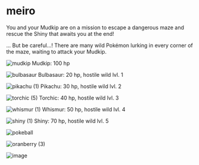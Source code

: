 # meiro

You and your Mudkip are on a mission to escape a dangerous maze and rescue the Shiny that awaits you at the end!

... But be careful...! There are many wild Pokémon lurking in every corner of the maze, waiting to attack your Mudkip.

![mudkip](https://user-images.githubusercontent.com/80224791/181340259-ddf66df6-087f-4d54-82e1-2ddcc584e1b9.png) Mudkip: 100 hp 

![bulbasaur](https://user-images.githubusercontent.com/80224791/181292126-3871ada0-cb95-480e-8dfa-79582b0585a6.png) Bulbasaur: 20 hp, hostile wild lvl. 1

![pikachu (1)](https://user-images.githubusercontent.com/80224791/181313174-dd23c0fd-3690-4d8e-9f61-c7ec1a1ffb46.png) Pikachu: 30 hp, hostile wild lvl. 2

![torchic (5)](https://user-images.githubusercontent.com/80224791/181313020-27c749cf-529e-4fde-a32d-b9e23249b78b.png) Torchic: 40 hp, hostile wild lvl. 3

![whismur (1)](https://user-images.githubusercontent.com/80224791/181314269-2651a873-c682-4c4d-84b2-ccfc503911e2.png) Whismur: 50 hp, hostile wild lvl. 4

![shiny (1)](https://user-images.githubusercontent.com/80224791/181313586-6072e5c1-6084-4241-9345-65f0a0fbf8b2.png) Shiny: 70 hp, hostile wild lvl. 5 

![pokeball](https://user-images.githubusercontent.com/80224791/181335817-5c5706d4-4ff4-4457-99c9-57b6252aea14.png)

![oranberry (3)](https://user-images.githubusercontent.com/80224791/181338624-27296348-02b4-42d0-a895-5a4c2e0995d1.png)



![image](https://user-images.githubusercontent.com/80224791/181285702-9709eece-e814-49a7-abc7-4dd3fa927cb3.png)


